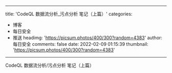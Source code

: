 
---
title: 'CodeQL 数据流分析_污点分析 笔记（上篇）'
categories: 
 - 博客
 - 每日安全
 - 推送
headimg: 'https://picsum.photos/400/300?random=4383'
author: 每日安全
comments: false
date: 2022-02-09 01:15:39
thumbnail: 'https://picsum.photos/400/300?random=4383'
---

<div>   
CodeQL 数据流分析/污点分析 笔记（上篇）  
</div>
            